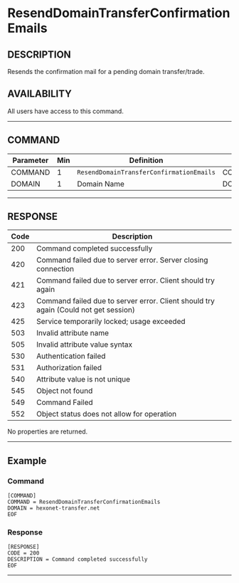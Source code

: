 # ResendDomainTransferConfirmationEmails

## DESCRIPTION
Resends the confirmation mail for a pending domain transfer/trade.

## AVAILABILITY
All users have access to this command.

----
## COMMAND

Parameter | Min | Definition | Type
---- | ---- | ---- | ----
COMMAND | 1 | `ResendDomainTransferConfirmationEmails` | COMMAND
DOMAIN | 1 | Domain Name | DOMAIN

----
## RESPONSE

Code | Description
---- | ----
200 | Command completed successfully
420 | Command failed due to server error. Server closing connection
421 | Command failed due to server error. Client should try again
423 | Command failed due to server error. Client should try again (Could not get session)
425 | Service temporarily locked; usage exceeded
503 | Invalid attribute name
505 | Invalid attribute value syntax
530 | Authentication failed
531	| Authorization failed
540	| Attribute value is not unique
545	| Object not found
549 | Command Failed
552	| Object status does not allow for operation

No properties are returned.

----
## Example

### Command

```
[COMMAND]
COMMAND = ResendDomainTransferConfirmationEmails
DOMAIN = hexonet-transfer.net
EOF
```
### Response

```
[RESPONSE]
CODE = 200
DESCRIPTION = Command completed successfully
EOF
```

----
